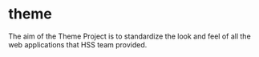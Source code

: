 theme
=====

The aim of the Theme Project is to standardize the look and feel of all the web applications that HSS team provided.